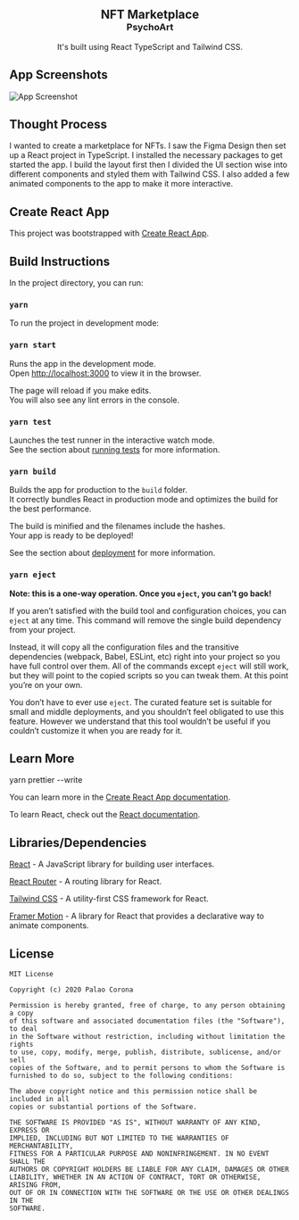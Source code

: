 <h2 style="margin-bottom: 0;" align="center">NFT Marketplace</h2>
<h3 style="margin-top: 0;" align="center">PsychoArt</h3>
<p align="center">
It's built using React TypeScript and Tailwind CSS.
</p>


## App Screenshots
<img src="https://github.com/BanerjeeProdipta/NFT/blob/main/public/AppScreenShot.png" alt="App Screenshot" >


## Thought Process
I wanted to create a marketplace for NFTs. I saw the Figma Design then set up a React project in TypeScript. I installed the necessary packages to get started the app. I build the layout first then I divided the UI section wise into different components and styled them with Tailwind CSS. I also added a few animated components to the app to make it more interactive.


## Create React App

This project was bootstrapped with [Create React App](https://github.com/facebook/create-react-app).

## Build Instructions


In the project directory, you can run:

### `yarn`

To run the project in development mode:

### `yarn start`

Runs the app in the development mode.\
Open [http://localhost:3000](http://localhost:3000) to view it in the browser.

The page will reload if you make edits.\
You will also see any lint errors in the console.

### `yarn test`

Launches the test runner in the interactive watch mode.\
See the section about [running tests](https://facebook.github.io/create-react-app/docs/running-tests) for more information.

### `yarn build`

Builds the app for production to the `build` folder.\
It correctly bundles React in production mode and optimizes the build for the best performance.

The build is minified and the filenames include the hashes.\
Your app is ready to be deployed!

See the section about [deployment](https://facebook.github.io/create-react-app/docs/deployment) for more information.

### `yarn eject`

**Note: this is a one-way operation. Once you `eject`, you can’t go back!**

If you aren’t satisfied with the build tool and configuration choices, you can `eject` at any time. This command will remove the single build dependency from your project.

Instead, it will copy all the configuration files and the transitive dependencies (webpack, Babel, ESLint, etc) right into your project so you have full control over them. All of the commands except `eject` will still work, but they will point to the copied scripts so you can tweak them. At this point you’re on your own.

You don’t have to ever use `eject`. The curated feature set is suitable for small and middle deployments, and you shouldn’t feel obligated to use this feature. However we understand that this tool wouldn’t be useful if you couldn’t customize it when you are ready for it.

## Learn More

yarn prettier --write

You can learn more in the [Create React App documentation](https://facebook.github.io/create-react-app/docs/getting-started).

To learn React, check out the [React documentation](https://reactjs.org/).


## Libraries/Dependencies

[React](https://reactjs.org/) - A JavaScript library for building user interfaces.

[React Router](https://reacttraining.com/react-router/web/guides/quick-start) - A routing library for React.

[Tailwind CSS](https://tailwindcss.com/) - A utility-first CSS framework for React.


[Framer Motion](https://www.framer.com/motion/) - A library for React that provides a declarative way to animate components.


## License
```
MIT License

Copyright (c) 2020 Palao Corona

Permission is hereby granted, free of charge, to any person obtaining a copy
of this software and associated documentation files (the "Software"), to deal
in the Software without restriction, including without limitation the rights
to use, copy, modify, merge, publish, distribute, sublicense, and/or sell
copies of the Software, and to permit persons to whom the Software is
furnished to do so, subject to the following conditions:

The above copyright notice and this permission notice shall be included in all
copies or substantial portions of the Software.

THE SOFTWARE IS PROVIDED "AS IS", WITHOUT WARRANTY OF ANY KIND, EXPRESS OR
IMPLIED, INCLUDING BUT NOT LIMITED TO THE WARRANTIES OF MERCHANTABILITY,
FITNESS FOR A PARTICULAR PURPOSE AND NONINFRINGEMENT. IN NO EVENT SHALL THE
AUTHORS OR COPYRIGHT HOLDERS BE LIABLE FOR ANY CLAIM, DAMAGES OR OTHER
LIABILITY, WHETHER IN AN ACTION OF CONTRACT, TORT OR OTHERWISE, ARISING FROM,
OUT OF OR IN CONNECTION WITH THE SOFTWARE OR THE USE OR OTHER DEALINGS IN THE
SOFTWARE.
```



